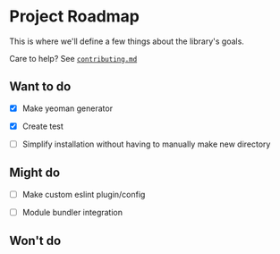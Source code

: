 # Project Roadmap

This is where we'll define a few things about the library's goals.

Care to help? See [`contributing.md`][contributing-link]

## Want to do
- [x] Make yeoman generator
- [x] Create test
- [ ] Simplify installation without having to manually make new directory


## Might do
- [ ] Make custom eslint plugin/config
- [ ] Module bundler integration


## Won't do


[contributing-link]: https://github.com/luftywiranda13/generator-bunny/blob/master/contributing.md
